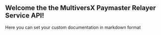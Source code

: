 ## Welcome the the MultiversX Paymaster Relayer Service API!

Here you can set your custom documentation in markdown format
